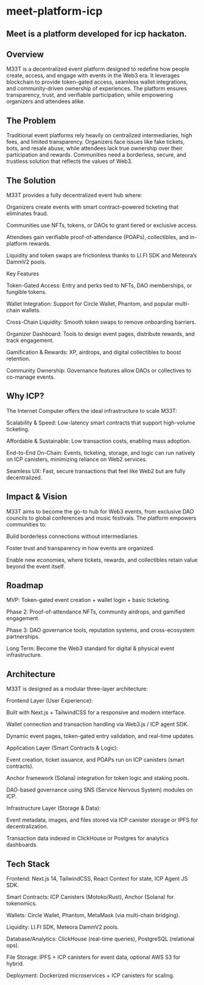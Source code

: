 # meet-platform-icp

## Meet is a platform developed for icp hackaton.

## Overview

M33T is a decentralized event platform designed to redefine how people create, access, and engage with events in the Web3 era. It leverages blockchain to provide token-gated access, seamless wallet integrations, and community-driven ownership of experiences. The platform ensures transparency, trust, and verifiable participation, while empowering organizers and attendees alike.

## The Problem

Traditional event platforms rely heavily on centralized intermediaries, high fees, and limited transparency. Organizers face issues like fake tickets, bots, and resale abuse, while attendees lack true ownership over their participation and rewards. Communities need a borderless, secure, and trustless solution that reflects the values of Web3.

## The Solution

M33T provides a fully decentralized event hub where:

Organizers create events with smart contract–powered ticketing that eliminates fraud.

Communities use NFTs, tokens, or DAOs to grant tiered or exclusive access.

Attendees gain verifiable proof-of-attendance (POAPs), collectibles, and in-platform rewards.

Liquidity and token swaps are frictionless thanks to LI.FI SDK and Meteora’s DammV2 pools.

Key Features

Token-Gated Access: Entry and perks tied to NFTs, DAO memberships, or fungible tokens.

Wallet Integration: Support for Circle Wallet, Phantom, and popular multi-chain wallets.

Cross-Chain Liquidity: Smooth token swaps to remove onboarding barriers.

Organizer Dashboard: Tools to design event pages, distribute rewards, and track engagement.

Gamification & Rewards: XP, airdrops, and digital collectibles to boost retention.

Community Ownership: Governance features allow DAOs or collectives to co-manage events.

## Why ICP?

The Internet Computer offers the ideal infrastructure to scale M33T:

Scalability & Speed: Low-latency smart contracts that support high-volume ticketing.

Affordable & Sustainable: Low transaction costs, enabling mass adoption.

End-to-End On-Chain: Events, ticketing, storage, and logic can run natively on ICP canisters, minimizing reliance on Web2 services.

Seamless UX: Fast, secure transactions that feel like Web2 but are fully decentralized.

## Impact & Vision

M33T aims to become the go-to hub for Web3 events, from exclusive DAO councils to global conferences and music festivals. The platform empowers communities to:

Build borderless connections without intermediaries.

Foster trust and transparency in how events are organized.

Enable new economies, where tickets, rewards, and collectibles retain value beyond the event itself.

## Roadmap

MVP: Token-gated event creation + wallet login + basic ticketing.

Phase 2: Proof-of-attendance NFTs, community airdrops, and gamified engagement.

Phase 3: DAO governance tools, reputation systems, and cross-ecosystem partnerships.

Long Term: Become the Web3 standard for digital & physical event infrastructure.

## Architecture

M33T is designed as a modular three-layer architecture:

Frontend Layer (User Experience):

Built with Next.js + TailwindCSS for a responsive and modern interface.

Wallet connection and transaction handling via Web3.js / ICP agent SDK.

Dynamic event pages, token-gated entry validation, and real-time updates.

Application Layer (Smart Contracts & Logic):

Event creation, ticket issuance, and POAPs run on ICP canisters (smart contracts).

Anchor framework (Solana) integration for token logic and staking pools.

DAO-based governance using SNS (Service Nervous System) modules on ICP.

Infrastructure Layer (Storage & Data):

Event metadata, images, and files stored via ICP canister storage or IPFS for decentralization.

Transaction data indexed in ClickHouse or Postgres for analytics dashboards.

## Tech Stack

Frontend: Next.js 14, TailwindCSS, React Context for state, ICP Agent JS SDK.

Smart Contracts: ICP Canisters (Motoko/Rust), Anchor (Solana) for tokenomics.

Wallets: Circle Wallet, Phantom, MetaMask (via multi-chain bridging).

Liquidity: LI.FI SDK, Meteora DammV2 pools.

Database/Analytics: ClickHouse (real-time queries), PostgreSQL (relational ops).

File Storage: IPFS + ICP canisters for event data, optional AWS S3 for hybrid.

Deployment: Dockerized microservices + ICP canisters for scaling.